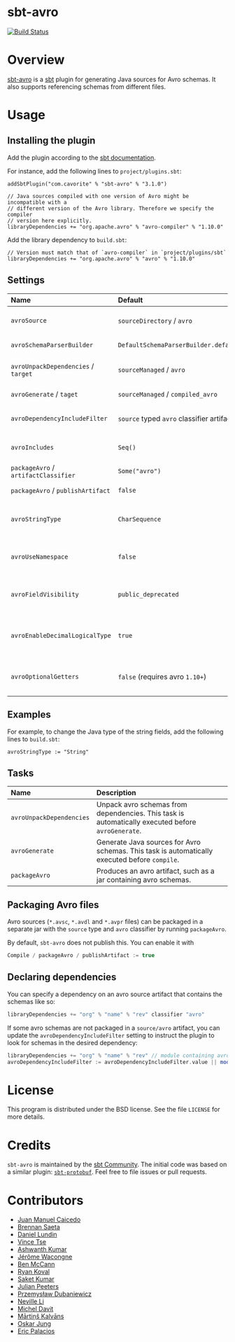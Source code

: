 sbt-avro
========

[![Build Status](https://travis-ci.org/sbt/sbt-avro.svg?branch=master)](https://travis-ci.org/sbt/sbt-avro)

# Overview

[sbt-avro](http://avro.apache.org) is a [sbt](http://www.scala-sbt.org) plugin for generating Java sources for Avro schemas. It also supports referencing schemas from different files.

# Usage

## Installing the plugin

Add the plugin according to the [sbt documentation](https://www.scala-sbt.org/1.x/docs/Using-Plugins.html).

For instance, add the following lines to `project/plugins.sbt`:

```
addSbtPlugin("com.cavorite" % "sbt-avro" % "3.1.0")

// Java sources compiled with one version of Avro might be incompatible with a
// different version of the Avro library. Therefore we specify the compiler
// version here explicitly.
libraryDependencies += "org.apache.avro" % "avro-compiler" % "1.10.0"
```

Add the library dependency to `build.sbt`:

```
// Version must match that of `avro-compiler` in `project/plugins/sbt`
libraryDependencies += "org.apache.avro" % "avro" % "1.10.0"
```

## Settings

| Name                                 | Default                                    | Description |
|:-------------------------------------|:-------------------------------------------|:------------|
| `avroSource`                         | `sourceDirectory` / `avro`                 | Source directory with `*.avsc`, `*.avdl` and `*.avpr` files. |
| `avroSchemaParserBuilder`            | `DefaultSchemaParserBuilder.default()`     | `.avsc` schema parser builder |
| `avroUnpackDependencies` / `target`  | `sourceManaged` / `avro`                   | Source directory for schemas packaged in the dependencies |
| `avroGenerate` / `taget`             | `sourceManaged` / `compiled_avro`          | Source directory for generated `.java` files. |
| `avroDependencyIncludeFilter`        | `source` typed `avro` classifier artifacts | Dependencies containing avro schema to be unpacked for generation |
| `avroIncludes`                       | `Seq()`                                    | Paths with extra `*.avsc` files to be included in compilation. |
| `packageAvro` / `artifactClassifier` | `Some("avro")`                             | Classifier for avro artifact |
| `packageAvro` / `publishArtifact`    | `false`                                    | Enable / Disable avro artifact publishing |
| `avroStringType`                     | `CharSequence`                             | Type for representing strings. Possible values: `CharSequence`, `String`, `Utf8`. |
| `avroUseNamespace`                   | `false`                                    | Validate that directory layout reflects namespaces, i.e. `com/myorg/MyRecord.avsc`. |
| `avroFieldVisibility`                | `public_deprecated`                        | Field Visibility for the properties. Possible values: `private`, `public`, `public_deprecated`. |
| `avroEnableDecimalLogicalType`       | `true`                                     | Set to true to use `java.math.BigDecimal` instead of `java.nio.ByteBuffer` for logical type `decimal`. |
| `avroOptionalGetters`                | `false` (requires avro `1.10+`)            | Set to true to generate getters that return `Optional` for nullable fields. |

## Examples

For example, to change the Java type of the string fields, add the following lines to `build.sbt`:

```
avroStringType := "String"
```

## Tasks

| Name                     | Description |
|:-------------------------|:------------|
| `avroUnpackDependencies` | Unpack avro schemas from dependencies. This task is automatically executed before `avroGenerate`.
| `avroGenerate`           | Generate Java sources for Avro schemas. This task is automatically executed before `compile`.
| `packageAvro`            | Produces an avro artifact, such as a jar containing avro schemas.

## Packaging Avro files

Avro sources (`*.avsc`, `*.avdl` and `*.avpr` files) can be packaged in a separate jar with the `source` type and
`avro` classifier by running `packageAvro`.

By default, `sbt-avro` does not publish this. You can enable it with
```sbt
Compile / packageAvro / publishArtifact := true
```

## Declaring dependencies

You can specify a dependency on an avro source artifact that contains the schemas like so:

```sbt
libraryDependencies += "org" % "name" % "rev" classifier "avro"
```

If some avro schemas are not packaged in a `source/avro` artifact, you can update the `avroDependencyIncludeFilter`
setting to instruct the plugin to look for schemas in the desired dependency:

```sbt
libraryDependencies += "org" % "name" % "rev" // module containing avro schemas
avroDependencyIncludeFilter := avroDependencyIncludeFilter.value || moduleFilter(organization = "org", name = "name")
```

# License
This program is distributed under the BSD license. See the file `LICENSE` for more details.

# Credits

`sbt-avro` is maintained by the [sbt Community](http://www.scala-sbt.org/release/docs/Community-Plugins.html). The initial code was based on a similar plugin: [`sbt-protobuf`](https://github.com/gseitz/sbt-protobuf). Feel free to file issues or pull requests.

# Contributors

- [Juan Manuel Caicedo](https://cavorite.com)
- [Brennan Saeta](https://github.com/saeta)
- [Daniel Lundin](https://github.com/dln)
- [Vince Tse](https://github.com/vtonehundred)
- [Ashwanth Kumar](https://github.com/ashwanthkumar)
- [Jérôme Wacongne](https://github.com/ch4mpy)
- [Ben McCann](http://www.benmccann.com)
- [Ryan Koval](https://github.com/rkoval)
- [Saket Kumar](https://github.com/skate056)
- [Julian Peeters](https://github.com/julianpeeters)
- [Przemysław Dubaniewicz](https://github.com/przemekd)
- [Neville Li](https://github.com/nevillelyh)
- [Michel Davit](https://github.com/RustedBones)
- [Mārtiņš Kalvāns](https://github.com/sisidra)
- [Oskar Jung](https://github.com/ojung)
- [Eric Palacios](https://github.com/epalace)
